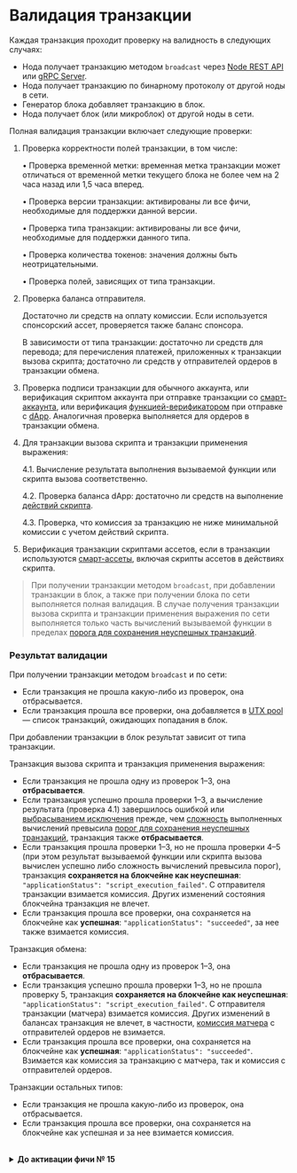 # Валидация транзакции

Каждая транзакция проходит проверку на валидность в следующих случаях:
* Нода получает транзакцию методом `broadcast` через [Node REST API](/ru/waves-node/node-api/) или [gRPC Server](/ru/waves-node/extensions/grpc-server/).
* Нода получает транзакцию по бинарному протоколу от другой ноды в сети.
* Генератор блока добавляет транзакцию в блок.
* Нода получает блок (или микроблок) от другой ноды в сети.

Полная валидация транзакции включает следующие проверки:

1. Проверка корректности полей транзакции, в том числе:

   • Проверка временной метки: временная метка транзакции может отличаться от временной метки текущего блока не более чем на 2 часа назад или 1,5 часа вперед.

   • Проверка версии транзакции: активированы ли все фичи, необходимые для поддержки данной версии.

   • Проверка типа транзакции: активированы ли все фичи, необходимые для поддержки данного типа.

   • Проверка количества токенов: значения должны быть неотрицательными.

   • Проверка полей, зависящих от типа транзакции.

2. Проверка баланса отправителя.

   Достаточно ли средств на оплату комиссии. Если используется спонсорский ассет, проверяется также баланс спонсора.

   В зависимости от типа транзакции: достаточно ли средств для перевода; для перечисления платежей, приложенных к транзакции вызова скрипта; достаточно ли средств у отправителей ордеров в транзакции обмена.

3. Проверка подписи транзакции для обычного аккаунта, или верификация скриптом аккаунта при отправке транзакции со [смарт-аккаунта](/ru/blockchain/account/dapp), или верификация [функцией-верификатором](/ru/ride/functions/verifier-function) при отправке с [dApp](/ru/blockchain/account/dapp). Аналогичная проверка выполняется для ордеров в транзакции обмена.
4. Для транзакции вызова скрипта и транзакции применения выражения:

   4.1. Вычисление результата выполнения вызываемой функции или скрипта вызова соответственно.

   4.2. Проверка баланса dApp: достаточно ли средств на выполнение [действий скрипта](/ru/ride/structures/script-actions/).

   4.3. Проверка, что комиссия за транзакцию не ниже минимальной комиссии с учетом действий скрипта.

5. Верификация транзакции скриптами ассетов, если в транзакции используются [смарт-ассеты](/ru/blockchain/token/smart-asset), включая скрипты ассетов в действиях скрипта.

> При получении транзакции методом `broadcast`, при добавлении транзакции в блок, а также при получении блока по сети выполняется полная валидация. В случае получения транзакции вызова скрипта и транзакции применения выражения по сети выполняется только часть вычислений вызываемой функции в пределах [порога для сохранения неуспешных транзакций](/ru/ride/limits/).

### Результат валидации

При получении транзакции методом `broadcast` и по сети:
* Если транзакция не прошла какую-либо из проверок, она отбрасывается.
* Если транзакция прошла все проверки, она добавляется в [UTX pool](/ru/blockchain/transaction/#utx-pool) — список транзакций, ожидающих попадания в блок.

При добавлении транзакции в блок результат зависит от типа транзакции.

Транзакция вызова скрипта и транзакция применения выражения:
* Если транзакция не прошла одну из проверок 1–3, она **отбрасывается**.
* Если транзакция успешно прошла проверки 1–3, а вычисление результата (проверка 4.1) завершилось ошибкой или [выбрасыванием исключения](/ru/ride/exceptions) прежде, чем [сложность](/ru/ride/base-concepts/complexity) выполненных вычислений превысила [порог для сохранения неуспешных транзакций](/ru/ride/limits/), транзакция также **отбрасывается**.
* Если транзакция прошла проверки 1–3, но не прошла проверки 4–5 (при этом результат вызываемой функции или скрипта вызова вычислен успешно либо сложность вычислений превысила порог), транзакция **сохраняется на блокчейне как неуспешная**: `"applicationStatus": "script_execution_failed"`. С отправителя транзакции взимается комиссия. Других изменений состояния блокчейна транзакция не влечет.
* Если транзакция прошла все проверки, она сохраняется на блокчейне как **успешная**: `"applicationStatus": "succeeded"`, за нее также взимается комиссия.

Транзакция обмена:
* Если транзакция не прошла одну из проверок 1–3, она **отбрасывается**.
* Если транзакция успешно прошла проверки 1–3, но не прошла проверку 5, транзакция **сохраняется на блокчейне как неуспешная**: `"applicationStatus": "script_execution_failed"`. С отправителя транзакции (матчера) взимается комиссия. Других изменений в балансах транзакция не влечет, в частности, [комиссия матчера](/ru/blockchain/transaction-type/exchange-transaction#комиссия-матчера) с отправителей ордеров не взимается.
* Если транзакция прошла все проверки, она сохраняется на блокчейне как **успешная**: `"applicationStatus": "succeeded"`. Взимается как комиссия за транзакцию с матчера, так и комиссия с отправителей ордеров.

Транзакции остальных типов:
* Если транзакция не прошла какую-либо из проверок, она отбрасывается.
* Если транзакция прошла все проверки, она сохраняется на блокчейне как успешная и за нее взимается комиссия.

<br/>
<details><summary><b>До активации фичи № 15</b></summary>

До активации фичи №&nbsp;15 “Ride V4, VRF, Protobuf, Failed transactions” действовал другой порядок валидации транзакций. В частности, была возможной оплата комиссии за транзакцию вызова скрипта за счет средств, переведенных dApp-скриптом отправителю.

![](./_assets/tx-validaton.png)

1. Проверка корректности полей транзакции, в том числе:

   • Проверка временной метки: временная метка транзакции может отличаться от временной метки текущего блока не более чем на 2 часа назад или 1,5 часа вперед.

   • Проверка версии транзакции: активированы ли все фичи, необходимые для поддержки данной версии.

   • Проверка типа транзакции: активированы ли все фичи, необходимые для поддержки данного типа.

   • Проверка полей, зависящих от типа транзакции.

2. Проверка подписи транзакции для обычного аккаунта, или верификация скриптом аккаунта при отправке транзакции со [смарт-аккаунта](/ru/blockchain/account/dapp), или верификация [функцией-верификатором](/ru/ride/functions/verifier-function) при отправке с [dApp](/ru/blockchain/account/dapp). Аналогичная проверка выполняется для ордеров в транзакции обмена.

3. Верификация транзакции скриптами ассетов, если в транзакции используются [смарт-ассеты](/ru/blockchain/token/smart-asset), за исключением скриптов ассетов в [действиях dApp-скрипта](/ru/ride/structures/script-actions/), которые выполняются в&nbsp;п.&nbsp;5.
4. Проверка баланса отправителя.

   Достаточно ли средств на оплату комиссии. Если используется спонсорский ассет, проверяется также баланс спонсора.

   В зависимости от типа транзакции: достаточно ли средств для перевода; для перечисления платежей, приложенных к транзакции вызова скрипта; достаточно ли средств у отправителей ордеров в транзакции обмена.

5. Для транзакции вызова скрипта:

   5.1. Вычисление результата вызываемой функции dApp-скрипта.

   5.2. Верификация скриптами ассетов, если в [действиях скрипта](/ru/ride/structures/script-actions/) используются смарт-ассеты.

   5.3. Проверка баланса dApp: достаточно ли средств на выполнение действий скрипта.

   5.4. Проверка, что комиссия за транзакцию не ниже минимальной комиссии с учетом действий скрипта.

Транзакция сохраняется в блокчейне и за нее взимается комиссия, если она успешно прошла все проверки.
</details>
